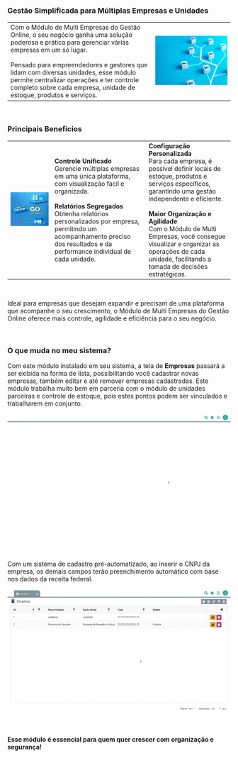 ### Gestão Simplificada para Múltiplas Empresas e Unidades

| | |
|-|-|
|Com o Módulo de Multi Empresas do Gestão Online, o seu negócio ganha uma solução poderosa e prática para gerenciar várias empresas em um só lugar.<br><br>Pensado para empreendedores e gestores que lidam com diversas unidades, esse módulo permite centralizar operações e ter controle completo sobre cada empresa, unidade de estoque, produtos e serviços. |![](https://github.com/Gestao-Online/public-docs/blob/6b100c016e83a61de5c16f637e8b76dfba15b242/erp-v2/marketplace/extensions/br.com.gestao-online.module.multi-empresa/assets/modulo_empresas_02.png?raw=true) |

<br>

### Principais Benefícios

| | | |
|-|-|-|
|![](https://github.com/Gestao-Online/public-docs/blob/e88967409b996bc6a641694f0ded70f8f2f69a0f/erp-v2/marketplace/extensions/br.com.gestao-online.module.multi-empresa/assets/modulo_empresas_03.png?raw=true) |**Controle Unificado**<br>Gerencie múltiplas empresas em uma única plataforma, com visualização fácil e organizada.<br><br>**Relatórios Segregados**<br> Obtenha relatórios personalizados por empresa, permitindo um acompanhamento preciso dos resultados e da performance individual de cada unidade.|**Configuração Personalizada**<br>Para cada empresa, é possível definir locais de estoque, produtos e serviços específicos, garantindo uma gestão independente e eficiente.<br><br>**Maior Organização e Agilidade**<br> Com o Módulo de Multi Empresas, você consegue visualizar e organizar as operações de cada unidade, facilitando a tomada de decisões estratégicas.|


<br>

Ideal para empresas que desejam expandir e precisam de uma plataforma que acompanhe o seu crescimento, o Módulo de Multi Empresas do Gestão Online oferece mais controle, agilidade e eficiência para o seu negócio.

<br>

### O que muda no meu sistema?

Com este módulo instalado em seu sistema, a tela de **Empresas** passará a ser exibida na forma de lista, possibilitando você cadastrar novas empresas, também editar e até remover empresas cadastradas. Este módulo trabalha muito bem em parceria com o módulo de unidades parceiras e controle de estoque, pois estes pontos podem ser vinculados e trabalharem em conjunto.

![](https://github.com/Gestao-Online/public-docs/blob/b231bca6ba9a139f375a96fadc1c53e3c427964b/erp-v2/marketplace/extensions/br.com.gestao-online.module.multi-empresa/assets/modulo_multi-empresa_04.gif?raw=true)

<br>

Com um sistema de cadastro pré-automatizado, ao inserir o CNPJ da empresa, os demais campos terão preenchimento automático com base nos dados da receita federal.

![](https://github.com/Gestao-Online/public-docs/blob/1262f54e01a6091af3a13cb2c4009a1ea4f648eb/erp-v2/marketplace/extensions/br.com.gestao-online.module.multi-empresa/assets/modulo_multi-empresa_05.gif?raw=true)

<br>

**Esse módulo é essencial para quem quer crescer com organização e segurança!**